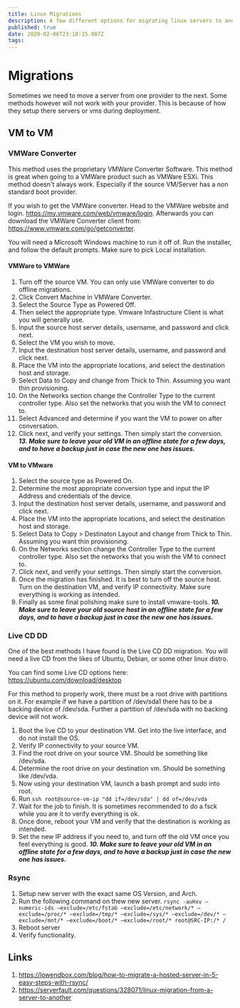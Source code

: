 ```yaml
---
title: Linux Migrations
description: A few different options for migrating linux servers to another platform.
published: true
date: 2020-02-06T23:18:15.007Z
tags: 
---
```


# Migrations
Sometimes we need to move a server from one provider to the next. Some methods however will not work with your provider. This is because of how they setup there servers or vms during deployment.


## VM to VM 

### VMWare Converter

This method uses the proprietary VMWare Converter Software. This method is great when going to a VMWare product such as VMWare ESXi. This method doesn't always work. Especially if the source VM/Server has a non standard boot provider.

If you wish to get the VMWare converter. Head to the VMWare website and login. https://my.vmware.com/web/vmware/login.
Afterwards you can download the VMWare Converter client from: https://www.vmware.com/go/getconverter.

You will need a Microsoft Windows machine to run it off of. Run the installer, and follow the default prompts. Make sure to pick Local installation. 

#### VMWare to VMWare
1. Turn off the source VM. You can only use VMWare converter to do offline migrations.
2. Click Convert Machine in VMWare Converter.
3. Select the Source Type as Powered Off.
4. Then select the appropriate type. Vmware Infastructure Client is what you will generally use.
5. Input the source host server details, username, and password and click next.
6. Select the VM you wish to move. 
7. Input the destination host server details, username, and password and click next. 
8. Place the VM into the appropriate locations, and select the destination host and storage. 
9. Select Data to Copy and change from Thick to Thin. Assuming you want thin provisioning.
10. On the Networks section change the Controller Type to the current controller type. Also set the networks that you wish the VM to connect to.
11. Select Advanced and determine if you want the VM to power on after conversation.
12. Click next, and verify your settings. Then simply start the conversion.
***13. Make sure to leave your old VM in an offline state for a few days, and to have a backup just in case the new one has issues.***


#### VM to VMware
1. Select the source type as Powered On.
2. Determine the most appropriate conversion type and input the IP Address and credentials of the device. 
3. Input the destination host server details, username, and password and click next. 
4. Place the VM into the appropriate locations, and select the destination host and storage. 
5.  Select Data to Copy > Destinaton Layout and change from Thick to Thin. Assuming you want thin provisioning.
6.  On the Networks section change the Controller Type to the current controller type. Also set the networks that you wish the VM to connect to.
7.  Click next, and verify your settings. Then simply start the conversion.
8. Once the migration has finished. It is best to turn off the source host. Turn on the destination VM, and verify IP connectivity. Make sure everything is working as intended.
9. Finally as some final polishing make sure to install vmware-tools.
***10. Make sure to leave your old source host in an offline state for a few days, and to have a backup just in case the new one has issues.***



### Live CD DD

One of the best methods I have found is the Live CD DD migration. You will need a live CD from the likes of Ubuntu, Debian, or some other linux distro. 

You can find some Live CD options here: https://ubuntu.com/download/desktop

For this method to properly work, there must be a root drive with partitions on it. For example if we have a partition of /dev/sda1 there has to be a backing device of /dev/sda. Further a partition of /dev/sda with no backing device will not work. 

1. Boot the live CD to your destination VM. Get into the live interface, and do not install the OS.
2. Verify IP connectivity to your source VM.
3. Find the root drive on your source VM. Should be something like /dev/sda.
4. Determine the root drive on your destination vm. Should be something like /dev/vda.
5. Now using your destination VM, launch a bash prompt and sudo into root.
6. Run ```ssh root@source-vm-ip "dd if=/dev/sda" | dd of=/dev/vda```
7. Wait for the job to finish. It is sometimes recommended to do a fsck while you are it to verify everything is ok.
8. Once done, reboot your VM and verify that the destination is working as intended. 
9. Set the new IP address if you need to, and turn off the old VM once you feel everything is good.
***10. Make sure to leave your old VM in an offline state for a few days, and to have a backup just in case the new one has issues.***


### Rsync 

1. Setup new server with the exact same OS Version, and Arch.
2. Run the following command on thew new server. ``` rsync -auHxv –numeric-ids –exclude=/etc/fstab –exclude=/etc/network/* –exclude=/proc/* –exclude=/tmp/* –exclude=/sys/* –exclude=/dev/* –exclude=/mnt/* –exclude=/boot/* –exclude=/root/* root@SRC-IP:/* / ```
3. Reboot server
4. Verify functionality.




## Links

1. https://lowendbox.com/blog/how-to-migrate-a-hosted-server-in-5-easy-steps-with-rsync/
2. https://serverfault.com/questions/328071/linux-migration-from-a-server-to-another

